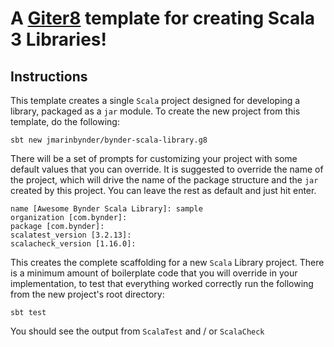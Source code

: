 # A [Giter8][g8] template for creating Scala 3 Libraries!

## Instructions

This template creates a single `Scala` project designed for developing a library, packaged as a `jar` module. To create the new project from this template, do the following:

```shell
sbt new jmarinbynder/bynder-scala-library.g8
```

There will be a set of prompts for customizing your project with some default values that you can override. It is suggested to override the name of the project, which will drive the name of the package structure and the `jar` created by this project. You can leave the rest as default and just hit enter.

```shell
name [Awesome Bynder Scala Library]: sample
organization [com.bynder]:
package [com.bynder]: 
scalatest_version [3.2.13]:
scalacheck_version [1.16.0]:
```

This creates the complete scaffolding for a new `Scala` Library project. There is a minimum amount of boilerplate code that you will override in your implementation, to test that everything worked correctly run the following from the new project's root directory:

```shell
sbt test
```

You should see the output from `ScalaTest` and / or `ScalaCheck`


[g8]: http://www.foundweekends.org/giter8/

